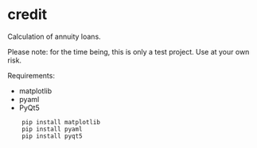 # credit

Calculation of annuity loans.

Please note: for the time being, this is only a test project. Use at your own risk.

Requirements:

  * matplotlib
  * pyaml
  * PyQt5

```
    pip install matplotlib
    pip install pyaml
    pip install pyqt5
```